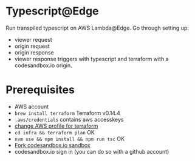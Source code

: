 # Typescript@Edge
Run transpiled typescript on AWS Lambda@Edge. Go through setting up:
- viewer request
- origin request
- origin response
- viewer response
triggers with typescript and terraform with a codesandbox.io origin.

# Prerequisites
- AWS account
- `brew install terraform` Terraform v0.14.4
- `.aws/credentials` contains aws accesskeys
- [change AWS profile for terraform](https://github.com/sulmanen/lambda-on-the-edge/blob/master/infra/main.tf#L2)
- `cd infra && terraform plan` OK
- `nvm use && npm install && npm run tsc` OK
- [Fork codesandbox.io sandbox](https://codesandbox.io/s/hidden-surf-n0y6g)
- codesandbox.io sign in (you can do so with a github account)
